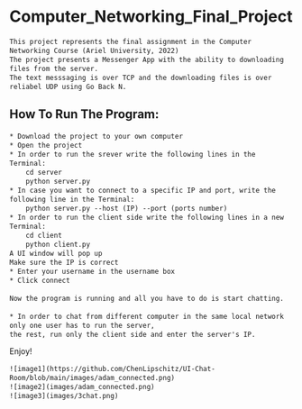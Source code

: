 # Computer_Networking_Final_Project

    This project represents the final assignment in the Computer Networking Course (Ariel University, 2022)
    The project presents a Messenger App with the ability to downloading files from the server.
    The text messsaging is over TCP and the downloading files is over reliabel UDP using Go Back N.


## How To Run The Program:
    * Download the project to your own computer
    * Open the project
    * In order to run the srever write the following lines in the Terminal:
        cd server
        python server.py
    * In case you want to connect to a specific IP and port, write the following line in the Terminal:
        python server.py --host (IP) --port (ports number)
    * In order to run the client side write the following lines in a new Terminal:
        cd client
        python client.py
    A UI window will pop up
    Make sure the IP is correct
    * Enter your username in the username box
    * Click connect
    
    Now the program is running and all you have to do is start chatting.

    * In order to chat from different computer in the same local network only one user has to run the server,
    the rest, run only the client side and enter the server's IP.
    
Enjoy!
    
    ![image1](https://github.com/ChenLipschitz/UI-Chat-Room/blob/main/images/adam_connected.png)
    ![image2](images/adam_connected.png)
    ![image3](images/3chat.png)
